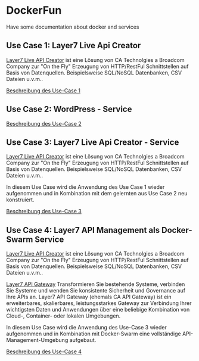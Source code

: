 # DockerFun
Have some documentation about docker and services

## Use Case 1: Layer7 Live Api Creator
[Layer7 Live API Creator](https://www.ca.com/de/products/ca-live-api-creator.html) ist eine Lösung von CA Technolgies a Broadcom Company zur "On the Fly" Erzeugung von HTTP/RestFul Schnittstellen auf Basis von Datenquellen. Beispielsweise SQL/NoSQL Datenbanken, CSV Dateien u.v.m..

[Beschreibung des Use-Case 1](Layer7APICreator)

## Use Case 2: WordPress - Service

[Beschreibung des Use-Case 2](WordPress)

## Use Case 3: Layer7 Live Api Creator - Service
[Layer7 Live API Creator](https://www.ca.com/de/products/ca-live-api-creator.html) ist eine Lösung von CA Technolgies a Broadcom Company zur "On the Fly" Erzeugung von HTTP/RestFul Schnittstellen auf Basis von Datenquellen. Beispielsweise SQL/NoSQL Datenbanken, CSV Dateien u.v.m..

In diesem Use Case wird die Anwendung des Use Case 1 wieder aufgenommen und in Kombination mit dem gelernten aus Use Case 2 neu konstruiert.

[Beschreibung des Use-Case 3](Layer7APICreator-Compose)

## Use Case 4: Layer7 API Management als Docker-Swarm Service
[Layer7 Live API Creator](https://www.ca.com/de/products/ca-live-api-creator.html) ist eine Lösung von CA Technolgies a Broadcom Company zur "On the Fly" Erzeugung von HTTP/RestFul Schnittstellen auf Basis von Datenquellen. Beispielsweise SQL/NoSQL Datenbanken, CSV Dateien u.v.m..

[Layer7 API Gateway](https://www.ca.com/us/products/apim/gateway.html)
Transformieren Sie bestehende Systeme, verbinden Sie Systeme und wenden Sie konsistente Sicherheit und Governance auf Ihre APIs an. Layer7 API Gateway (ehemals CA API Gateway) ist ein erweiterbares, skalierbares, leistungsstarkes Gateway zur Verbindung Ihrer wichtigsten Daten und Anwendungen über eine beliebige Kombination von Cloud-, Container- oder lokalen Umgebungen.

In diesem Use Case wird die Anwendung des Use-Case 3 wieder aufgenommen und in Kombination mit Docker-Swarm eine vollständige API-Management-Umgebung aufgebaut.


[Beschreibung des Use-Case 4](APIGateway_docker-swarm)